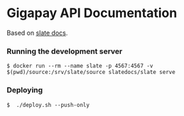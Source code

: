 # Gigapay API Documentation

Based on [slate docs](https://github.com/slatedocs/slate).

### Running the development server
```
$ docker run --rm --name slate -p 4567:4567 -v $(pwd)/source:/srv/slate/source slatedocs/slate serve
```
### Deploying
```
$  ./deploy.sh --push-only
```
